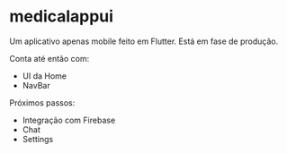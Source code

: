 # medicalappui

Um aplicativo apenas mobile feito em Flutter. Está em fase de produção.

Conta até então com:
 - UI da Home
 - NavBar

Próximos passos:
 - Integração com Firebase
 - Chat
 - Settings